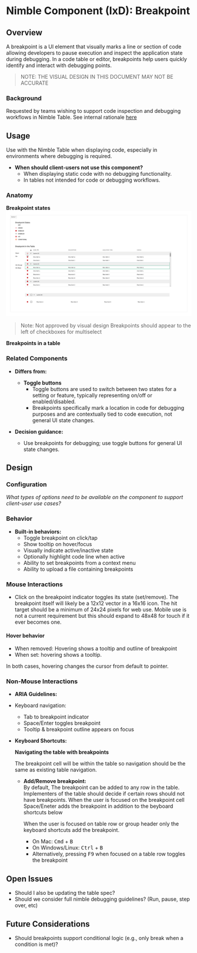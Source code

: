 # Nimble Component (IxD): Breakpoint

## Overview

A breakpoint is a UI element that visually marks a line or section of code allowing developers to pause execution and inspect the application state during debugging. In a code table or editor, breakpoints help users quickly identify and interact with debugging points.

> NOTE: THE VISUAL DESIGN IN THIS DOCUMENT MAY NOT BE ACCURATE
### Background
Requested by teams wishing to support code inspection and debugging workflows in Nimble Table.
See internal rationale [here](https://emerson-my.sharepoint.com/:w:/p/alice_darrow/EUyUN2MwIVZKnzUm0MNHSw0BFfTMtxGMTpEupWpMPbD-og?e=z8UyoJ)
## Usage

Use with the Nimble Table when displaying code, especially in environments where debugging is required.

- **When should client-users not use this component?**
  - When displaying static code with no debugging functionality.
  - In tables not intended for code or debugging workflows.

### Anatomy

**Breakpoint states**
![Breakpoint States](./specs/spec-images/States.png)

> Note: Not approved by visual design
Breakpoints should appear to the left of checkboxes for multiselect

**Breakpoints in a table**

### Related Components

- **Differs from:**
  - **Toggle buttons**  
    - Toggle buttons are used to switch between two states for a setting or feature, typically representing on/off or enabled/disabled.  
    - Breakpoints specifically mark a location in code for debugging purposes and are contextually tied to code execution, not general UI state changes.

- **Decision guidance:**
  - Use breakpoints for debugging; use toggle buttons for general UI state changes.

## Design

### Configuration
*What types of options need to be available on the component to support client-user use cases?*

### Behavior

- **Built-in behaviors:**
  - Toggle breakpoint on click/tap
  - Show tooltip on hover/focus
  - Visually indicate active/inactive state
  - Optionally highlight code line when active
  - Ability to set breakpoints from a context menu
  - Ability to upload a file containing breakpoints

### Mouse Interactions

- Click on the breakpoint indicator toggles its state (set/remove). The breakpoint itself will likely be a 12x12 vector in a 16x16 icon. The hit target should be a minimum of 24x24 pixels for web use. Mobile use is not a current requirement but this should expand to 48x48 for touch if it ever becomes one.

#### Hover behavior
- When removed: Hovering shows a tooltip and outline of breakpoint
- When set: hovering shows a tooltip.

In both cases, hovering changes the cursor from default to pointer.

### Non-Mouse Interactions

- **ARIA Guidelines:** 
- Keyboard navigation:
  - Tab to breakpoint indicator
  - Space/Enter toggles breakpoint
  - Tooltip & breakpoint outline appears on focus
- **Keyboard Shortcuts:**

    **Navigating the table with breakpoints**

    The breakpoint cell will be within the table so navigation should be the same as existing table navigation.


  - **Add/Remove breakpoint:**  
    By default, The breakpoint can be added to any row in the table. Implementers of the table should decide if certain rows should not have breakpoints.
    When the user is focused on the breakpoint cell Space/Eneter adds the breakpoint in addition to the beyboard shortcuts below


    When the user is focused on table row or group header only the keyboard shortcuts add the breakpoint.


    - On Mac: <kbd>Cmd</kbd> + <kbd>B</kbd>  
    - On Windows/Linux: <kbd>Ctrl</kbd> + <kbd>B</kbd>
    - Alternatively, pressing <kbd>F9</kbd> when focused on a table row toggles the breakpoint


## Open Issues
- Should I also be updating the table spec?
- Should we consider full nimble debugging guidelines? (Run, pause, step over, etc)

## Future Considerations
- Should breakpoints support conditional logic (e.g., only break when a condition is met)?
